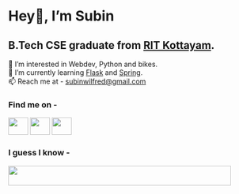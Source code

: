 # Hey👋, I’m Subin
## B.Tech CSE graduate from [RIT Kottayam](rit.ac.in).
👀 I’m interested in Webdev, Python and bikes.<br>
🌱 I’m currently learning <a href="https://flask.palletsprojects.com/en/3.0.x/">Flask</a> and <a href="https://spring.io/projects/spring-framework">Spring</a>.<br>
📫 Reach me at - [subinwilfred@gmail.com](mailto:subinwilfred@gmail.com)
<h3 align="left">Find me on -</h3>
<p align="left">
<a href="https://twitter.com/heckyoo"><img src="https://skillicons.dev/icons?i=twitter" height="35" width="40" /></a>
<a href="https://linkedin.com/in/subin-wilfred"><img src="https://skillicons.dev/icons?i=linkedin" height="35" width="40" /></a>
<a href="https://instagram.com/subin.wilfred"><img src="https://skillicons.dev/icons?i=instagram" height="35" width="40" /></a>
</p>

<h3 align="left">I guess I know -</h3>
<p align="left">
  <a href="https://skillicons.dev">
    <img src="https://skillicons.dev/icons?i=c,java,py,html,css,javascript,cpp,typescript,cs,linux" height="40" width="450" />
  </a>
</p>

<!---
subin-wilfred/subin-wilfred is a ✨ special ✨ repository because its `README.md` (this file) appears on your GitHub profile.
You can click the Preview link to take a look at your changes.
--->
